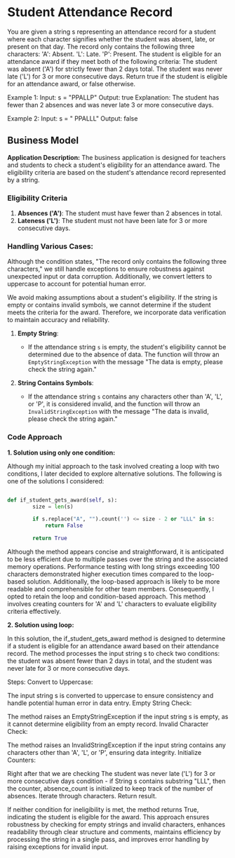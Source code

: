 # Student Attendance Record

You are given a string s representing an attendance record for a student where each character signifies
whether the student was absent, late, or present on that day. The record only contains the following three
characters:
&#39;A&#39;: Absent.
&#39;L&#39;: Late.
&#39;P&#39;: Present.
The student is eligible for an attendance award if they meet both of the following criteria:
The student was absent (&#39;A&#39;) for strictly fewer than 2 days total.
The student was never late (&#39;L&#39;) for 3 or more consecutive days.
Return true if the student is eligible for an attendance award, or false otherwise.

Example 1:
Input: s = &quot;PPALLP&quot;
Output: true
Explanation: The student has fewer than 2 absences and was never late 3 or more consecutive days.

Example 2:
Input: s = &quot; PPALLL&quot;
Output: false

## Business Model

**Application Description:**
The business application is designed for teachers and students to check a student's eligibility for an attendance award. The eligibility criteria are based on the student's attendance record represented by a string.

### Eligibility Criteria
1. **Absences ('A')**: The student must have fewer than 2 absences in total.
2. **Lateness ('L')**: The student must not have been late for 3 or more consecutive days.

### Handling Various Cases:

Although the condition states, "The record only contains the following three characters," we still handle exceptions to ensure robustness against unexpected input or data corruption. Additionally, we convert letters to uppercase to account for potential human error.

We avoid making assumptions about a student's eligibility. If the string is empty or contains invalid symbols, we cannot determine if the student meets the criteria for the award. Therefore, we incorporate data verification to maintain accuracy and reliability.


1. **Empty String**:
   - If the attendance string `s` is empty, the student's eligibility cannot be determined due to the absence of data. The function will throw an `EmptyStringException` with the message "The data is empty, please check the string again."

2. **String Contains Symbols**:
   - If the attendance string `s` contains any characters other than 'A', 'L', or 'P', it is considered invalid, and the function will throw an `InvalidStringException` with the message "The data is invalid, please check the string again."

### Code Approach

**1. Solution using only one condition:**

Although my initial approach to the task involved creating a loop with two conditions, I later decided to explore alternative solutions. The following is one of the solutions I considered:

```python

def if_student_gets_award(self, s):
        size = len(s)

        if s.replace("A", "").count('') <= size - 2 or "LLL" in s:
            return False

        return True
```

Although the method appears concise and straightforward, it is anticipated to be less efficient due to multiple passes over the string and the associated memory operations. Performance testing with long strings exceeding 100 characters demonstrated higher execution times compared to the loop-based solution. Additionally, the loop-based approach is likely to be more readable and comprehensible for other team members. Consequently, I opted to retain the loop and condition-based approach. This method involves creating counters for 'A' and 'L' characters to evaluate eligibility criteria effectively.

**2. Solution using loop:**

In this solution, the if_student_gets_award method is designed to determine if a student is eligible for an attendance award based on their attendance record. The method processes the input string s to check two conditions: the student was absent fewer than 2 days in total, and the student was never late for 3 or more consecutive days.

Steps:
Convert to Uppercase:

The input string s is converted to uppercase to ensure consistency and handle potential human error in data entry.
Empty String Check:

The method raises an EmptyStringException if the input string s is empty, as it cannot determine eligibility from an empty record.
Invalid Character Check:

The method raises an InvalidStringException if the input string contains any characters other than 'A', 'L', or 'P', ensuring data integrity.
Initialize Counters:

Right after that we are checking The student was never late (&#39;L&#39;) for 3 or more consecutive days condition - if String s contains substring "LLL", then the counter, absence_count is initialized to keep track of the number of absences.
Iterate through characters.
Return result.

If neither condition for ineligibility is met, the method returns True, indicating the student is eligible for the award. This approach ensures robustness by checking for empty strings and invalid characters, enhances readability through clear structure and comments, maintains efficiency by processing the string in a single pass, and improves error handling by raising exceptions for invalid input.
